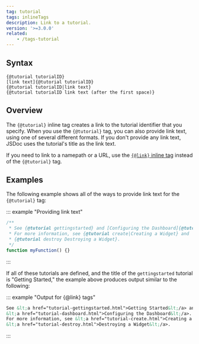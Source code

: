 ```yaml
---
tag: tutorial
tags: inlineTags
description: Link to a tutorial.
version: '>=3.0.0'
related:
    - /tags-tutorial
---
```


## Syntax

    {@tutorial tutorialID}
    [link text]{@tutorial tutorialID}
    {@tutorial tutorialID|link text}
    {@tutorial tutorialID link text (after the first space)}


## Overview

The `{@tutorial}` inline tag creates a link to the tutorial identifier that you specify. When you
use the `{@tutorial}` tag, you can also provide link text, using one of several different formats.
If you don't provide any link text, JSDoc uses the tutorial's title as the link text.

If you need to link to a namepath or a URL, use the [`{@link}` inline tag][link-inline-tag] instead
of the `{@tutorial}` tag.

[link-inline-tag]: /tags-inline-link


## Examples

The following example shows all of the ways to provide link text for the `{@tutorial}` tag:

::: example "Providing link text"

```js
/**
 * See {@tutorial gettingstarted} and [Configuring the Dashboard]{@tutorial dashboard}.
 * For more information, see {@tutorial create|Creating a Widget} and
 * {@tutorial destroy Destroying a Widget}.
 */
function myFunction() {}
```
:::

If all of these tutorials are defined, and the title of the `gettingstarted` tutorial is "Getting
Started," the example above produces output similar to the following:

::: example "Output for {@link} tags"

```html
See &lt;a href="tutorial-gettingstarted.html">Getting Started&lt;/a> and
&lt;a href="tutorial-dashboard.html">Configuring the Dashboard&lt;/a>.
For more information, see &lt;a href="tutorial-create.html">Creating a Widget&lt;/a> and
&lt;a href="tutorial-destroy.html">Destroying a Widget&lt;/a>.
```
:::
